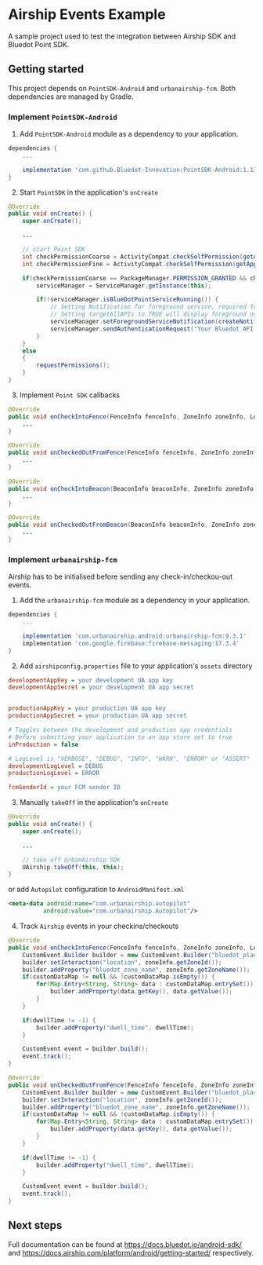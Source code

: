 # Airship Events Example

A sample project used to test the integration between Airship SDK and Bluedot Point SDK.

## Getting started

This project depends on `PointSDK-Android` and `urbanairship-fcm`. Both dependencies are managed by Gradle.

### Implement `PointSDK-Android`

1. Add `PointSDK-Android` module as a dependency to your application.

```gradle
dependencies {
    ...

    implementation 'com.github.Bluedot-Innovation:PointSDK-Android:1.13.3'
}
```

2. Start `PointSDK` in the application's `onCreate`

```java
@Override
public void onCreate() {
    super.onCreate();

    ...

    // start Point SDK
    int checkPermissionCoarse = ActivityCompat.checkSelfPermission(getApplicationContext(), Manifest.permission.ACCESS_COARSE_LOCATION);
    int checkPermissionFine = ActivityCompat.checkSelfPermission(getApplicationContext(), Manifest.permission.ACCESS_FINE_LOCATION);

    if(checkPermissionCoarse == PackageManager.PERMISSION_GRANTED && checkPermissionFine == PackageManager.PERMISSION_GRANTED) {
        serviceManager = ServiceManager.getInstance(this);

        if(!serviceManager.isBlueDotPointServiceRunning()) {
            // Setting Notification for foreground service, required for Android Oreo and above.
            // Setting targetAllAPIs to TRUE will display foreground notification for Android versions lower than Oreo
            serviceManager.setForegroundServiceNotification(createNotification(), false);
            serviceManager.sendAuthenticationRequest("Your Bluedot API key", this, false);
        }
    }
    else
    {
        requestPermissions();
    }
}
```

3. Implement `Point SDK` callbacks

```java
@Override
public void onCheckIntoFence(FenceInfo fenceInfo, ZoneInfo zoneInfo, LocationInfolocationInfo, Map<String, String> customDataMap, boolean b) {
    ...
}

@Override
public void onCheckedOutFromFence(FenceInfo fenceInfo, ZoneInfo zoneInfo, int dwellTime,Map<String, String> customDataMap) {
    ...
}

@Override
public void onCheckIntoBeacon(BeaconInfo beaconInfo, ZoneInfo zoneInfo, LocationInfolocationInfo, Proximity proximity, Map<String, String> customDataMap, boolean b) {
    ...
}

@Override
public void onCheckedOutFromBeacon(BeaconInfo beaconInfo, ZoneInfo zoneInfo, int dwellTime,Map<String, String> customDataMap) {
    ...
}
```

### Implement `urbanairship-fcm`

Airship has to be initialised before sending any check-in/checkou-out events.

1. Add the `urbanairship-fcm` module as a dependency in your application.

```gradle
dependencies {
    ...

    implementation 'com.urbanairship.android:urbanairship-fcm:9.3.1'
    implementation 'com.google.firebase:firebase-messaging:17.3.4'
}
```

2. Add `airshipconfig.properties` file to your application's `assets` directory

```ini
developmentAppKey = your development UA app key 
developmentAppSecret = your development UA app secret


productionAppKey = your production UA app key
productionAppSecret = your production UA app secret

# Toggles between the development and production app credentials
# Before submitting your application to an app store set to true
inProduction = false

# LogLevel is "VERBOSE", "DEBUG", "INFO", "WARN", "ERROR" or "ASSERT"
developmentLogLevel = DEBUG
productionLogLevel = ERROR

fcmSenderId = your FCM sender ID
```

3. Manually `takeOff` in the application's `onCreate`

```java
@Override
public void onCreate() {
    super.onCreate();

    ...

    // take off UrbanAirship SDK
    UAirship.takeOff(this, this);
}
```

or add `Autopilot` configuration to `AndroidManifest.xml`

```xml
<meta-data android:name="com.urbanairship.autopilot"
          android:value="com.urbanairship.Autopilot"/>
```

4. Track `Airship` events in your checkins/checkouts

```java
@Override
public void onCheckIntoFence(FenceInfo fenceInfo, ZoneInfo zoneInfo, LocationInfo locationInfo, Map<String, String> customDataMap, boolean b) {
    CustomEvent.Builder builder = new CustomEvent.Builder("bluedot_place_entered");
    builder.setInteraction("location", zoneInfo.getZoneId());
    builder.addProperty("bluedot_zone_name", zoneInfo.getZoneName());
    if(customDataMap != null && !customDataMap.isEmpty()) {
        for(Map.Entry<String, String> data : customDataMap.entrySet()) {
            builder.addProperty(data.getKey(), data.getValue());
        }
    }

    if(dwellTime != -1) {
        builder.addProperty("dwell_time", dwellTime);
    }

    CustomEvent event = builder.build();
    event.track();
}

@Override
public void onCheckedOutFromFence(FenceInfo fenceInfo, ZoneInfo zoneInfo, int dwellTime, Map<String, String> customDataMap) { {
    CustomEvent.Builder builder = new CustomEvent.Builder("bluedot_place_exited");
    builder.setInteraction("location", zoneInfo.getZoneId());
    builder.addProperty("bluedot_zone_name", zoneInfo.getZoneName());
    if(customDataMap != null && !customDataMap.isEmpty()) {
        for(Map.Entry<String, String> data : customDataMap.entrySet()) {
            builder.addProperty(data.getKey(), data.getValue());
        }
    }

    if(dwellTime != -1) {
        builder.addProperty("dwell_time", dwellTime);
    }

    CustomEvent event = builder.build();
    event.track();
}
```

## Next steps
Full documentation can be found at https://docs.bluedot.io/android-sdk/ and https://docs.airship.com/platform/android/getting-started/ respectively.